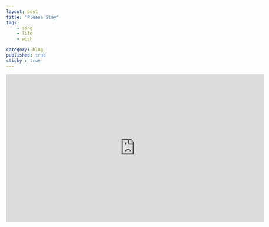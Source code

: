 ```yaml
---
layout: post
title: "Please Stay"
tags: 
    - song
    - life
    - wish

category: blog
published: true
sticky : true
---
```


<iframe width="700" height="400" src="https://www.youtube.com/embed/GX3oTm7Lxus?rel=0" frameborder="0" allow="autoplay; encrypted-media" allowfullscreen></iframe>